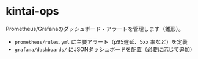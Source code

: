 # kintai-ops

Prometheus/Grafanaのダッシュボード・アラートを管理します（雛形）。

- `prometheus/rules.yml` に主要アラート（p95遅延、5xx 率など）を定義
- `grafana/dashboards/` にJSONダッシュボードを配置（必要に応じて追加）
